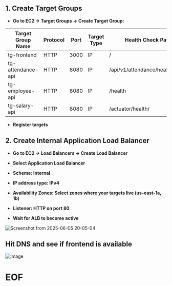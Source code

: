 ## 1. Create Target Groups

- **Go to EC2 → Target Groups → Create Target Group:**

| Target Group Name	| Protocol	| Port	| Target Type	 | Health Check Path |
|--|--|--|--|--|
| tg-frontend |	HTTP | 	3000 | 	IP	| / |
| tg-attendance-api	| HTTP	| 8080	| IP	| /api/v1/attendance/health/detail |
| tg-employee-api	| HTTP	| 8080	| IP	| /health |
| tg-salary-api |	HTTP |	8080 |	IP |	/actuator/health/ |


- **Register targets**


## 2. Create Internal Application Load Balancer

- **Go to EC2 → Load Balancers → Create Load Balancer**

- **Select Application Load Balancer**

- **Scheme: Internal**

- **IP address type: IPv4**

- **Availability Zones: Select zones where your targets live (us-east-1a, 1b)**

- **Listener: HTTP on port 80**

- **Wait for ALB to become active**

![Screenshot from 2025-06-05 20-05-04](https://github.com/user-attachments/assets/dcda5399-8a2e-4830-9dd4-41439e2f2efd)


## Hit DNS and see if frontend is available

![image](https://github.com/user-attachments/assets/3febdf4c-92c1-4933-9a7a-4d9b7bba8797)

# EOF
